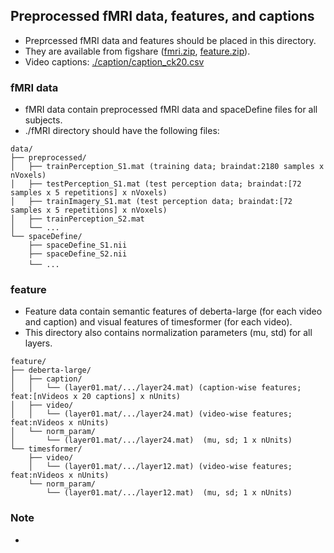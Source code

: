 ## Preprocessed fMRI data, features, and captions
- Preprcessed fMRI data and features should be placed in this directory.
- They are available from figshare (<a href="https://figshare.com/ndownloader/files/46336531">fmri.zip</a>, <a href="https://figshare.com/ndownloader/files/46336429">feature.zip</a>).
- Video captions: [./caption/caption_ck20.csv](./caption/caption_ck20.csv)

### fMRI data
- fMRI data contain preprocessed fMRI data and spaceDefine files for all subjects.
- ./fMRI directory should have the following files:
```plaintext
data/
├── preprocessed/
│   ├── trainPerception_S1.mat (training data; braindat:2180 samples x nVoxels)
│   ├── testPerception_S1.mat (test perception data; braindat:[72 samples x 5 repetitions] x nVoxels)
│   ├── trainImagery_S1.mat (test perception data; braindat:[72 samples x 5 repetitions] x nVoxels)
│   ├── trainPerception_S2.mat
│   └── ...
└── spaceDefine/
    ├── spaceDefine_S1.nii
    ├── spaceDefine_S2.nii
    └── ...　       
```
### feature
- Feature data contain semantic features of deberta-large (for each video and caption) and visual features of timesformer (for each video).
- This directory also contains normalization parameters (mu, std) for all layers.
```plaintext
feature/
├── deberta-large/
│   ├── caption/
│   │   └── (layer01.mat/.../layer24.mat) (caption-wise features; feat:[nVideos x 20 captions] x nUnits)
│   ├── video/
│   │   └── (layer01.mat/.../layer24.mat) (video-wise features; feat:nVideos x nUnits)
│   └── norm_param/
│       └── (layer01.mat/.../layer24.mat)  (mu, sd; 1 x nUnits)
└── timesformer/
    ├── video/
    │   └── (layer01.mat/.../layer12.mat) (video-wise features; feat:nVideos x nUnits)
    └── norm_param/
        └── (layer01.mat/.../layer12.mat)  (mu, sd; 1 x nUnits)
```
### Note
-
